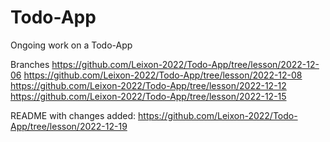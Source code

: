 # Todo-App
Ongoing work on a Todo-App

Branches
https://github.com/Leixon-2022/Todo-App/tree/lesson/2022-12-06
https://github.com/Leixon-2022/Todo-App/tree/lesson/2022-12-08
https://github.com/Leixon-2022/Todo-App/tree/lesson/2022-12-12
https://github.com/Leixon-2022/Todo-App/tree/lesson/2022-12-15

README with changes added:
https://github.com/Leixon-2022/Todo-App/tree/lesson/2022-12-19
